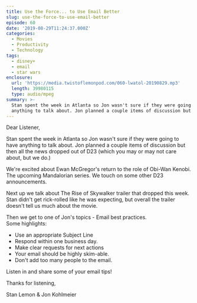 ```yaml
---
title: Use the Force... to Use Email Better
slug: use-the-force-to-use-email-better
episode: 60
date: '2019-08-29T11:24:37.000Z'
categories:
  - Movies
  - Productivity
  - Technology
tags:
  - disney+
  - email
  - star wars
enclosure:
  url: 'https://media.twistoflemonpod.com/060-lwatol-20190829.mp3'
  length: 39980115
  type: audio/mpeg
summary: >-
  Stan spent the week in Atlanta so Jon wasn't sure if they were going to have
  anything to talk about. Jon planned a couple items of discussion but then all
---
```


Dear Listener,

Stan spent the week in Atlanta so Jon wasn't sure if they were going to have anything to talk about. Jon planned a couple items of discussion but then all the news dropped out of D23 (which you may or may not care about, but we do.)

We're excited about Ewan McGregor's return to the role of Obi-Wan Kenobi. The upcoming Mandalorian series. We touch on some other D23 announcements.

Next up we talk about The Rise of Skywalker trailer that dropped this week. Stan didn't get rick-rolled like he was expecting, but overall the trailer doesn't tell us much about the movie.

Then we get to one of Jon's topics - Email best practices.  
Some highlights:

- Use an appropriate Subject Line
- Respond within one business day.
- Make clear requests for next actions
- Your email should be highly skim-able.
- Don't add too many people to the email.

Listen in and share some of your email tips!

Thanks for listening,

Stan Lemon & Jon Kohlmeier


